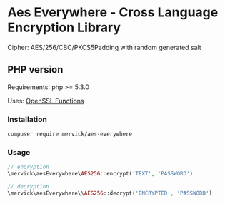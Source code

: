 # Aes Everywhere - Cross Language Encryption Library

Cipher: AES/256/CBC/PKCS5Padding with random generated salt

## PHP version

Requirements: php >= 5.3.0

Uses: [OpenSSL Functions](http://php.net/manual/en/ref.openssl.php)

### Installation

```sh
composer require mervick/aes-everywhere
```

### Usage

```php
// encryption
\mervick\aesEverywhere\AES256::encrypt('TEXT', 'PASSWORD')

// decryption
\mervick\aesEverywhere\\AES256::decrypt('ENCRYPTED', 'PASSWORD')
```
